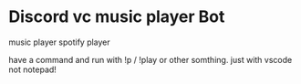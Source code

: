 # Discord vc music player Bot

music player
spotify player

have a command and run with !p / !play or other somthing.
just with vscode not notepad!

